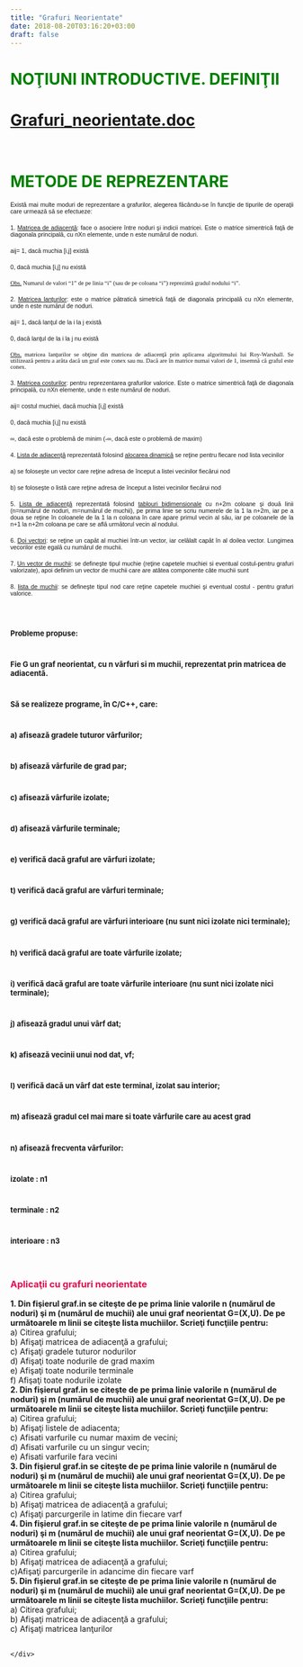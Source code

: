 ```yaml
---
title: "Grafuri Neorientate"
date: 2018-08-20T03:16:20+03:00
draft: false
---
```


<html>
  <body>
    <div class="wiki" id="content_view" style="display: block;">
<h1 id="toc0"><a name="NOŢIUNI INTRODUCTIVE. DEFINIŢII"></a><span style="color: #008000;">NOŢIUNI INTRODUCTIVE. DEFINIŢII</span></h1>
 <h1 id="toc1"><a name="file:Grafuri_neorientate.doc"></a><a href="/files/Grafuri_neorientate.doc">Grafuri_neorientate.doc</a></h1>
 <br />
<h1 id="toc2"><a name="METODE DE REPREZENTARE"></a><span style="color: #008000;">METODE DE REPREZENTARE</span></h1>
 <span style="display: block; font-family: Tahoma,sans-serif; font-size: 10.6667px; text-align: justify;">Există mai multe moduri de reprezentare a grafurilor, alegerea făcându-se în funcţie de tipurile de operaţii care urmează să se efectueze:</span><br />
<span style="display: block; font-family: Tahoma,sans-serif; font-size: 10.6667px; text-align: justify;">1. <u>Matricea de adiacenţă</u>: face o asociere între noduri şi indicii matricei. Este o matrice simentrică faţă de diagonala principală, cu nXn elemente, unde n este numărul de noduri.</span><br />
<span style="display: block; font-family: Tahoma,sans-serif; font-size: 10.6667px; text-align: justify;">aij= 1, dacă muchia [i,j] există</span><br />
<span style="display: block; font-family: Tahoma,sans-serif; font-size: 10.6667px; text-align: justify;">0, dacă muchia [i,j] nu există</span><br />
<span style="display: block; text-align: justify;"><u><span style="font-family: 'Tahoma','sans-serif'; font-size: 10.6667px;">Obs.</span></u><span style="font-family: 'Tahoma','sans-serif'; font-size: 10.6667px;"> Numarul de valori “1” de pe linia “i” (sau de pe coloana “i”) reprezintă gradul nodului “i”.</span></span><br />
<span style="display: block; font-family: Tahoma,sans-serif; font-size: 10.6667px; text-align: justify;">2. <u>Matricea lanţurilor</u>: este o matrice pătratică simetrică faţă de diagonala principală cu nXn elemente, unde n este numărul de noduri.</span><br />
<span style="display: block; font-family: Tahoma,sans-serif; font-size: 10.6667px; text-align: justify;">aij= 1, dacă lanţul de la i la j există</span><br />
<span style="display: block; font-family: Tahoma,sans-serif; font-size: 10.6667px; text-align: justify;">0, dacă lanţul de la i la j nu există</span><br />
<span style="display: block; text-align: justify;"><u><span style="font-family: 'Tahoma','sans-serif'; font-size: 10.6667px;">Obs.</span></u><span style="font-family: 'Tahoma','sans-serif'; font-size: 10.6667px;"> matricea lanţurilor se obţine din matricea de adiacenţă prin aplicarea algoritmului lui Roy-Warshall. Se utilizează pentru a arăta dacă un graf este conex sau nu. Dacă are în matrice numai valori de 1, insemnă că graful este conex.</span></span><br />
<span style="display: block; font-family: Tahoma,sans-serif; font-size: 10.6667px; text-align: justify;">3. <u>Matricea costurilor</u>: pentru reprezentarea grafurilor valorice. Este o matrice simentrică faţă de diagonala principală, cu nXn elemente, unde n este numărul de noduri.</span><br />
<span style="display: block; font-family: Tahoma,sans-serif; font-size: 10.6667px; text-align: justify;">aij= costul muchiei, dacă muchia [i,j] există</span><br />
<span style="display: block; font-family: Tahoma,sans-serif; font-size: 10.6667px; text-align: justify;">0, dacă muchia [i,j] nu există</span><br />
<span style="display: block; font-family: Tahoma,sans-serif; font-size: 10.6667px; text-align: justify;">∞, dacă este o problemă de minim (-∞, dacă este o problemă de maxim)</span><br />
<span style="display: block; font-family: Tahoma,sans-serif; font-size: 10.6667px; text-align: justify;">4. <u>Lista de adiacenţă</u> reprezentată folosind <u>alocarea dinamică</u> se reţine pentru fiecare nod lista vecinilor</span><br />
<span style="display: block; font-family: Tahoma,sans-serif; font-size: 10.6667px; text-align: justify;">a) se foloseşte un vector care reţine adresa de început a listei vecinilor fiecărui nod</span><br />
<span style="display: block; font-family: Tahoma,sans-serif; font-size: 10.6667px; text-align: justify;">b) se foloseşte o listă care reţine adresa de început a listei vecinilor fiecărui nod</span><br />
<span style="display: block; font-family: Tahoma,sans-serif; font-size: 10.6667px; text-align: justify;">5. <u>Lista de adiacenţă</u> reprezentată folosind <u>tablouri bidimensionale</u> cu n+2m coloane şi două linii (n=numărul de noduri, m=numărul de muchii), pe prima linie se scriu numerele de la 1 la n+2m, iar pe a doua se reţine în coloanele de la 1 la n coloana în care apare primul vecin al său, iar pe coloanele de la n+1 la n+2m coloana pe care se află următorul vecin al nodului.</span><br />
<span style="display: block; font-family: Tahoma,sans-serif; font-size: 10.6667px; text-align: justify;">6. <u>Doi vectori</u>: se reţine un capăt al muchiei într-un vector, iar celălalt capăt în al doilea vector. Lungimea vecorilor este egală cu numărul de muchii.</span><br />
<span style="display: block; font-family: Tahoma,sans-serif; font-size: 10.6667px; text-align: justify;">7. <u>Un vector de muchii</u>: se defineşte tipul muchie (reţine capetele muchiei si eventual costul-pentru grafuri valorizate), apoi definim un vector de muchii care are atâtea componente câte muchii sunt</span><br />
<span style="display: block; font-family: Tahoma,sans-serif; font-size: 10.6667px; text-align: justify;">8. <u>lista de muchii</u>: se defineşte tipul nod care reţine capetele muchiei şi eventual costul - pentru grafuri valorice.</span><br />
<h1 id="toc3"><a name="Probleme propuse:"></a><span style="font-size: 13px;">Probleme propuse:</span></h1>
 <h1 id="toc4"><a name="Fie G un graf neorientat, cu n vârfuri si m muchii, reprezentat prin matricea de adiacentă."></a><span style="font-size: 13px;">Fie G un graf neorientat, cu n vârfuri si m muchii, reprezentat prin matricea de adiacentă.</span></h1>
 <h1 id="toc5"><a name="Să se realizeze programe, în C/C++, care:"></a><span style="font-size: 13px;">Să se realizeze programe, în C/C++, care:</span></h1>
 <h1 id="toc6"><a name="a) afisează gradele tuturor vârfurilor;"></a><span style="font-size: 13px;">a) afisează gradele tuturor vârfurilor;</span></h1>
 <h1 id="toc7"><a name="b) afisează vârfurile de grad par;"></a><span style="font-size: 13px;">b) afisează vârfurile de grad par;</span></h1>
 <h1 id="toc8"><a name="c) afisează vârfurile izolate;"></a><span style="font-size: 13px;">c) afisează vârfurile izolate;</span></h1>
 <h1 id="toc9"><a name="d) afisează vârfurile terminale;"></a><span style="font-size: 13px;">d) afisează vârfurile terminale;</span></h1>
 <h1 id="toc10"><a name="e) verifică dacă graful are vârfuri izolate;"></a><span style="font-size: 13px;">e) verifică dacă graful are vârfuri izolate;</span></h1>
 <h1 id="toc11"><a name="t) verifică dacă graful are vârfuri terminale;"></a><span style="font-size: 13px;">t) verifică dacă graful are vârfuri terminale;</span></h1>
 <h1 id="toc12"><a name="g) verifică dacă graful are vârfuri interioare (nu sunt nici izolate nici terminale);"></a><span style="font-size: 13px;">g) verifică dacă graful are vârfuri interioare (nu sunt nici izolate nici terminale);</span></h1>
 <h1 id="toc13"><a name="h) verifică dacă graful are toate vârfurile izolate;"></a><span style="font-size: 13px;">h) verifică dacă graful are toate vârfurile izolate;</span></h1>
 <h1 id="toc14"><a name="i) verifică dacă graful are toate vârfurile interioare (nu sunt nici izolate nici terminale);"></a><span style="font-size: 13px;">i) verifică dacă graful are toate vârfurile interioare (nu sunt nici izolate nici terminale);</span></h1>
 <h1 id="toc15"><a name="j) afisează gradul unui vârf dat;"></a><span style="font-size: 13px;">j) afisează gradul unui vârf dat;</span></h1>
 <h1 id="toc16"><a name="k) afisează vecinii unui nod dat, vf;"></a><span style="font-size: 13px;">k) afisează vecinii unui nod dat, vf;</span></h1>
 <h1 id="toc17"><a name="l) verifică dacă un vârf dat este terminal, izolat sau interior;"></a><span style="font-size: 13px;">l) verifică dacă un vârf dat este terminal, izolat sau interior;</span></h1>
 <h1 id="toc18"><a name="m) afisează gradul cel mai mare si toate vârfurile care au acest grad"></a><span style="font-size: 13px;">m) afisează gradul cel mai mare si toate vârfurile care au acest grad</span></h1>
 <h1 id="toc19"><a name="n) afisează frecventa vârfurilor:"></a><span style="font-size: 13px;">n) afisează frecventa vârfurilor:</span></h1>
 <h1 id="toc20"><a name="izolate : n1"></a><span style="font-size: 13px;">izolate : n1</span></h1>
 <h1 id="toc21"><a name="terminale : n2"></a><span style="font-size: 13px;">terminale : n2</span></h1>
 <h1 id="toc22"><a name="interioare : n3"></a><span style="font-size: 13px;">interioare : n3</span></h1>
 <br />
<h3 id="toc23"><a name="interioare : n3--Aplicaţii cu grafuri neorientate"></a><span style="color: #e60e4e;">Aplicaţii cu grafuri neorientate </span></h3>
 <strong>1. Din fişierul graf.in se citeşte de pe prima linie valorile n (numărul de noduri) şi m (numărul de muchii) ale unui graf neorientat G=(X,U). De pe următoarele m linii se citeşte lista muchiilor. Scrieţi funcţiile pentru:</strong><br />
a) Citirea grafului;<br />
b) Afişaţi matricea de adiacenţă a grafului;<br />
c) Afişaţi gradele tuturor nodurilor<br />
d) Afişaţi toate nodurile de grad maxim<br />
e) Afişaţi toate nodurile terminale<br />
f) Afişaţi toate nodurile izolate<br />
<strong>2. Din fişierul graf.in se citeşte de pe prima linie valorile n (numărul de noduri) şi m (numărul de muchii) ale unui graf neorientat G=(X,U). De pe următoarele m linii se citeşte lista muchiilor. Scrieţi funcţiile pentru:</strong><br />
a) Citirea grafului;<br />
b) Afişaţi listele de adiacenta;<br />
c) Afisati varfurile cu numar maxim de vecini;<br />
d) Afisati varfurile cu un singur vecin;<br />
e) Afisati varfurile fara vecini<br />
<strong>3. Din fişierul graf.in se citeşte de pe prima linie valorile n (numărul de noduri) şi m (numărul de muchii) ale unui graf neorientat G=(X,U). De pe următoarele m linii se citeşte lista muchiilor. Scrieţi funcţiile pentru:</strong><br />
a) Citirea grafului;<br />
b) Afişaţi matricea de adiacenţă a grafului;<br />
c) Afişaţi parcurgerile in latime din fiecare varf<br />
<strong>4. Din fişierul graf.in se citeşte de pe prima linie valorile n (numărul de noduri) şi m (numărul de muchii) ale unui graf neorientat G=(X,U). De pe următoarele m linii se citeşte lista muchiilor. Scrieţi funcţiile pentru:</strong><br />
a) Citirea grafului;<br />
b) Afişaţi matricea de adiacenţă a grafului;<br />
c)Afişaţi parcurgerile in adancime din fiecare varf<br />
<strong>5. Din fişierul graf.in se citeşte de pe prima linie valorile n (numărul de noduri) şi m (numărul de muchii) ale unui graf neorientat G=(X,U). De pe următoarele m linii se citeşte lista muchiilor. Scrieţi funcţiile pentru:</strong><br />
a) Citirea grafului;<br />
b) Afişaţi matricea de adiacenţă a grafului;<br />
c) Afişaţi matricea lanţurilor<br />
<h2 id="toc24"> </h2>

    </div>
  </body>
</html>